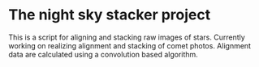 # The night sky stacker project
This is a script for aligning and stacking raw images of stars. 
Currently working on realizing alignment and stacking of comet photos. Alignment data are calculated using a convolution based algorithm.
